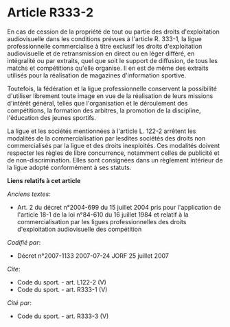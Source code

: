 # Article R333-2

En cas de cession de la propriété de tout ou partie des droits d'exploitation audiovisuelle dans les conditions prévues à
l'article R. 333-1, la ligue professionnelle commercialise à titre exclusif les droits d'exploitation audiovisuelle et de
retransmission en direct ou en léger différé, en intégralité ou par extraits, quel que soit le support de diffusion, de tous
les matchs et compétitions qu'elle organise. Il en est de même des extraits utilisés pour la réalisation de magazines
d'information sportive.

Toutefois, la fédération et la ligue professionnelle conservent la possibilité d'utiliser librement toute image en vue de la
réalisation de leurs missions d'intérêt général, telles que l'organisation et le déroulement des compétitions, la formation
des arbitres, la promotion de la discipline, l'éducation des jeunes sportifs.

La ligue et les sociétés mentionnées à l'article L. 122-2 arrêtent les modalités de la commercialisation par lesdites
sociétés des droits non commercialisés par la ligue et des droits inexploités. Ces modalités doivent respecter les règles de
libre concurrence, notamment celles de publicité et de non-discrimination. Elles sont consignées dans un règlement intérieur
de la ligue adopté conformément à ses statuts.

**Liens relatifs à cet article**

_Anciens textes_:

  - Art. 2 du décret n°2004-699 du 15 juillet 2004 pris pour l'application de l'article 18-1 de la loi n°84-610 du 16 juillet 1984 et relatif à la commercialisation par les ligues professionnelles des droits d'exploitation audiovisuelle des compétition

_Codifié par_:

  - Décret n°2007-1133 2007-07-24 JORF 25 juillet 2007

_Cite_:

  - Code du sport. - art. L122-2 (V)
  - Code du sport. - art. R333-1 (V)

_Cité par_:

  - Code du sport. - art. R333-3 (V)
